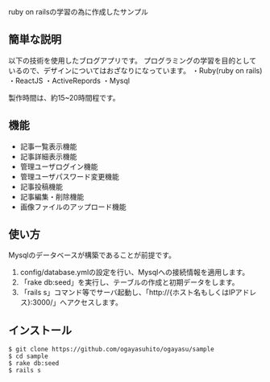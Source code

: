 ruby on railsの学習の為に作成したサンプル
 
## 簡単な説明
 
以下の技術を使用したブログアプリです。
プログラミングの学習を目的としているので、デザインについてはおざなりになっています。
・Ruby(ruby on rails)
・ReactJS
・ActiveRepords
・Mysql

製作時間は、約15~20時間程です。

## 機能
 
- 記事一覧表示機能
- 記事詳細表示機能
- 管理ユーザログイン機能
- 管理ユーザパスワード変更機能
- 記事投稿機能
- 記事編集・削除機能
- 画像ファイルのアップロード機能
 
## 使い方
 
Mysqlのデータベースが構築であることが前提です。

1. config/database.ymlの設定を行い、Mysqlへの接続情報を適用します。
2. 「rake db:seed」を実行し、テーブルの作成と初期データをします。
3. 「rails s」コマンド等でサーバ起動し、「http://{ホスト名もしくはIPアドレス}:3000/」へアクセスします。
 
## インストール
 
```
$ git clone https://github.com/ogayasuhito/ogayasu/sample
$ cd sample
$ rake db:seed
$ rails s
```
